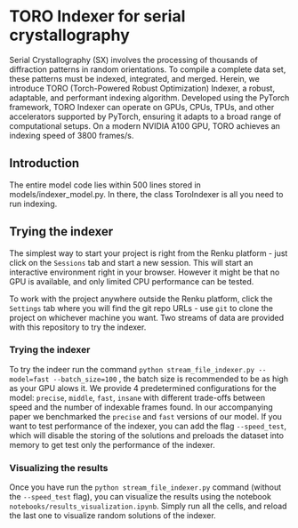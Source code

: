 # TORO Indexer for serial crystallography

Serial Crystallography (SX) involves the processing of thousands of diffraction patterns in random orientations. To compile a complete data set, these patterns must be indexed, integrated, and merged. Herein, we introduce TORO (Torch-Powered Robust Optimization) Indexer, a robust, adaptable, and performant indexing algorithm. Developed using the PyTorch framework, TORO Indexer can operate on GPUs, CPUs, TPUs, and other accelerators supported by PyTorch, ensuring it adapts to a broad range of computational setups. On a modern NVIDIA A100 GPU, TORO achieves an indexing speed of 3800 frames/s. 

## Introduction

The entire model code lies within 500 lines stored in models/indexer_model.py. In there, the class ToroIndexer is all you need to run indexing.

## Trying the indexer

The simplest way to start your project is right from the Renku
platform - just click on the `Sessions` tab and start a new session.
This will start an interactive environment right in your browser. 
However it might be that no GPU is available, and only limited CPU performance can be tested.

To work with the project anywhere outside the Renku platform,
click the `Settings` tab where you will find the
git repo URLs - use `git` to clone the project on whichever machine you want.
Two streams of data are provided with this repository to try the indexer.


### Trying the indexer
To try the indeer run the command `python stream_file_indexer.py --model=fast --batch_size=100` , the batch size is recommended to be as high as your GPU alows it.
We provide 4 predetermined configurations for the model: `precise`, `middle`, `fast`, `insane` with different trade-offs between speed and the number of indexable frames found.
In our accompanying paper we benchmarked the `precise` and `fast` versions of our model.
If you want to test performance of the indexer, you can add the flag `--speed_test`, which will disable the storing of the solutions and preloads the dataset into memory to get test only the performance of the indexer.

### Visualizing the results
Once you have run the `python stream_file_indexer.py` command (without the `--speed_test` flag), 
you can visualize the results using the notebook `notebooks/results_visualization.ipynb`. 
Simply run all the cells, and reload the last one to visualize random solutions of the indexer.
